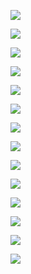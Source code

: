 

![](https://gitee.com/hxc8/images7/raw/master/img/202407190758814.jpg)



![](https://gitee.com/hxc8/images7/raw/master/img/202407190758246.jpg)



![](https://gitee.com/hxc8/images7/raw/master/img/202407190758943.jpg)



![](https://gitee.com/hxc8/images7/raw/master/img/202407190758200.jpg)



![](https://gitee.com/hxc8/images7/raw/master/img/202407190758456.jpg)



![](https://gitee.com/hxc8/images7/raw/master/img/202407190758078.jpg)



![](https://gitee.com/hxc8/images7/raw/master/img/202407190758161.jpg)



![](https://gitee.com/hxc8/images7/raw/master/img/202407190758623.jpg)



![](https://gitee.com/hxc8/images7/raw/master/img/202407190758198.jpg)



![](https://gitee.com/hxc8/images7/raw/master/img/202407190758086.jpg)



![](https://gitee.com/hxc8/images7/raw/master/img/202407190758059.jpg)



![](https://gitee.com/hxc8/images7/raw/master/img/202407190758133.jpg)



![](https://gitee.com/hxc8/images7/raw/master/img/202407190758431.jpg)



![](https://gitee.com/hxc8/images7/raw/master/img/202407190758256.jpg)


